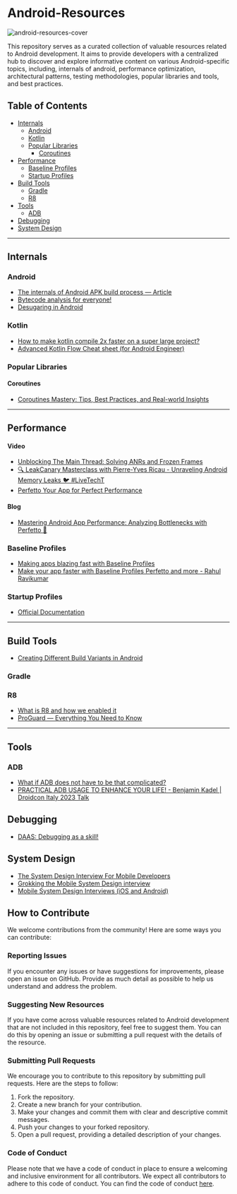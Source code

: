 # Android-Resources
![android-resources-cover](./cover.jpeg)

This repository serves as a curated collection of valuable resources related to Android development. It aims to provide developers with a centralized hub to discover and explore informative content on various Android-specific topics, including, internals of android, performance optimization, architectural patterns, testing methodologies, popular libraries and tools, and best practices.

## Table of Contents
- [Internals](#internals)
  - [Android](#android)
  - [Kotlin](#kotlin)
  - [Popular Libraries](#popular-libraries)
    - [Coroutines](#coroutines)
- [Performance](#performance)
  - [Baseline Profiles](#baseline-profiles)
  - [Startup Profiles](#startup-profiles)
- [Build Tools](#build-tools)
  - [Gradle](#gradle)
  - [R8](#r8)
- [Tools](#tools)
  - [ADB](#adb)
- [Debugging](#debugging)
- [System Design](#system-design)

<hr/>  

## Internals
### Android
- [The internals of Android APK build process — Article](https://medium.com/androiddevnotes/the-internals-of-android-apk-build-process-article-5b68c385fb20)
- [Bytecode analysis for everyone!](https://youtu.be/6cYmdoeZ1OY)
- [Desugaring in Android](https://blog.mindorks.com/desugaring-in-android/)
### Kotlin
- [How to make kotlin compile 2x faster on a super large project?](https://www.droidcon.com/2024/08/11/how-to-make-kotlin-compile-2x-faster-on-a-super-large-project/)
- [Advanced Kotlin Flow Cheat sheet (for Android Engineer)](https://medium.com/@galou.minisini/advanced-kotlin-flow-cheat-sheet-for-android-engineer-cb8157d4f848)
### Popular Libraries
#### Coroutines
- [Coroutines Mastery: Tips, Best Practices, and Real-world Insights](https://www.droidcon.com/2024/08/30/coroutines-mastery-tips-best-practices-and-real-world-insights/)

<hr/>

## Performance
#### Video
- [Unblocking The Main Thread: Solving ANRs and Frozen Frames](https://youtu.be/BSB7ZLNm9ac)
- [🔍 LeakCanary Masterclass with Pierre-Yves Ricau - Unraveling Android Memory Leaks 🐦 #LiveTechT](https://youtu.be/ZdZSGnJw3mY)
- [Perfetto Your App for Perfect Performance](https://www.droidcon.com/2024/08/30/perfetto-your-app-for-perfect-performance/)
#### Blog
- [Mastering Android App Performance: Analyzing Bottlenecks with Perfetto 🚦](https://blog.shreyaspatil.dev/mastering-android-app-performance-analyzing-bottlenecks-with-perfetto)


### Baseline Profiles
- [Making apps blazing fast with Baseline Profiles](https://youtu.be/yJm5On5Gp4c)
- [Make your app faster with Baseline Profiles Perfetto and more - Rahul Ravikumar](https://youtu.be/7bLTmPpUIno)

### Startup Profiles
- [Official Documentation](https://developer.android.com/topic/performance/baselineprofiles/dex-layout-optimizations)

<hr/>

## Build Tools
- [Creating Different Build Variants in Android](https://blog.mindorks.com/build-variants-in-android/)
### Gradle
### R8
- [What is R8 and how we enabled it](https://stefma.medium.com/what-is-r8-and-how-we-enabled-it-4f5764a7ff9c#:~:text=The%20R8%20compiler%20detects%20unused,also%20optimizes%20the%20source%20code.)
- [ProGuard — Everything You Need to Know](https://medium.com/@attilaptkai/proguard-everything-you-need-to-know-bb5ff9c04bcd)

<hr/>

## Tools
### ADB
- [What if ADB does not have to be that complicated?](https://youtu.be/auiGFhKBDAE)
- [PRACTICAL ADB USAGE TO ENHANCE YOUR LIFE! - Benjamin Kadel | Droidcon Italy 2023 Talk](https://youtu.be/KFnqoze9nZc)
 
## Debugging
- [DAAS: Debugging as a skill!](https://www.droidcon.com/2024/08/30/daas-debugging-as-a-skill/)


## System Design
- [The System Design Interview For Mobile Developers](https://davescommutebloghome.wpcomstaging.com/2019/08/27/system-design-interview/)
- [Grokking the Mobile System Design interview](https://artem-goncharov.medium.com/grokking-the-mobile-system-design-interview-6a06fa94491b)
- [Mobile System Design Interviews (iOS and Android)](https://naxirmahmood.medium.com/mobile-system-design-interviews-ios-and-android-f5d360292c22)

## How to Contribute

We welcome contributions from the community! Here are some ways you can contribute:

### Reporting Issues

If you encounter any issues or have suggestions for improvements, please open an issue on GitHub. Provide as much detail as possible to help us understand and address the problem.

### Suggesting New Resources

If you have come across valuable resources related to Android development that are not included in this repository, feel free to suggest them. You can do this by opening an issue or submitting a pull request with the details of the resource.

### Submitting Pull Requests

We encourage you to contribute to this repository by submitting pull requests. Here are the steps to follow:

1. Fork the repository.
2. Create a new branch for your contribution.
3. Make your changes and commit them with clear and descriptive commit messages.
4. Push your changes to your forked repository.
5. Open a pull request, providing a detailed description of your changes.

### Code of Conduct

Please note that we have a code of conduct in place to ensure a welcoming and inclusive environment for all contributors. We expect all contributors to adhere to this code of conduct. You can find the code of conduct [here](./CODE_OF_CONDUCT.md).
